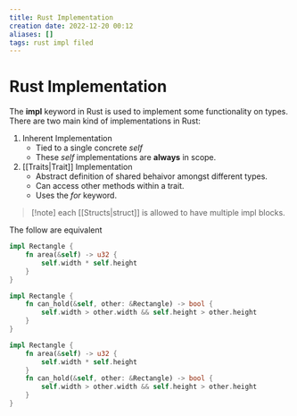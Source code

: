```yaml
---
title: Rust Implementation
creation date: 2022-12-20 00:12
aliases: []
tags: rust impl filed
---
```


# Rust Implementation
The **impl** keyword in Rust is used to implement some functionality on types. There are two main kind of implementations in Rust:
1. Inherent Implementation
	- Tied to a single concrete *self*
	- These *self* implementations are **always** in scope.
2. [[Traits|Trait]] Implementation
	- Abstract definition of shared behaivor amongst different types.
	- Can access other methods within a trait.
	- Uses the *for* keyword.

> [!note] each [[Structs|struct]] is allowed to have multiple impl blocks.

The follow are equivalent
```Rust
impl Rectangle {
	fn area(&self) -> u32 {
		self.width * self.height
	}
}

impl Rectangle {
	fn can_hold(&self, other: &Rectangle) -> bool {
		self.width > other.width && self.height > other.height
	}
}
```

```Rust
impl Rectangle {
	fn area(&self) -> u32 {
		self.width * self.height
	}
	fn can_hold(&self, other: &Rectangle) -> bool {
		self.width > other.width && self.height > other.height
	}
}
```